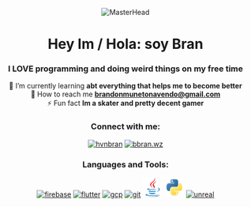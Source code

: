<div style="text-align: center;">

  ![MasterHead](https://64.media.tumblr.com/067e43e3cabd5c2415786b7f99848366/4481a8f4ec715361-db/s640x960/19cd3b180f7868bd3840fbfd6a9f4266789695a3.gif)

  <h1>Hey Im / Hola: soy Bran</h1>
  <h3>I LOVE programming and doing weird things on my free time</h3>

  <ul style="list-style-type: none; padding-left: 0;">
    <li>🗿 I’m currently learning <strong>abt everything that helps me to become better</strong></li>
    <li>🧠 How to reach me <strong><a href="mailto:brandonmunetonavendano@gmail.com">brandonmunetonavendo@gmail.com</a></strong></li>
    <li>⚡ Fun fact <strong>Im a skater and pretty decent gamer</strong></li>
  </ul>

  <h3>Connect with me:</h3>
  <p>
    <a href="https://twitter.com/hvnbran" target="blank"><img src="https://raw.githubusercontent.com/rahuldkjain/github-profile-readme-generator/master/src/images/icons/Social/twitter.svg" alt="hvnbran" height="30" width="40" /></a>
    <a href="https://instagram.com/bbran.wz" target="blank"><img src="https://raw.githubusercontent.com/rahuldkjain/github-profile-readme-generator/master/src/images/icons/Social/instagram.svg" alt="bbran.wz" height="30" width="40" /></a>
  </p>

  <h3>Languages and Tools:</h3>
  <p>
    <a href="https://firebase.google.com/" target="_blank" rel="noreferrer"><img src="https://www.vectorlogo.zone/logos/firebase/firebase-icon.svg" alt="firebase" width="40" height="40" /></a>
    <a href="https://flutter.dev" target="_blank" rel="noreferrer"><img src="https://www.vectorlogo.zone/logos/flutterio/flutterio-icon.svg" alt="flutter" width="40" height="40" /></a>
    <a href="https://cloud.google.com" target="_blank" rel="noreferrer"><img src="https://www.vectorlogo.zone/logos/google_cloud/google_cloud-icon.svg" alt="gcp" width="40" height="40" /></a>
    <a href="https://git-scm.com/" target="_blank" rel="noreferrer"><img src="https://www.vectorlogo.zone/logos/git-scm/git-scm-icon.svg" alt="git" width="40" height="40" /></a>
    <a href="https://www.java.com" target="_blank" rel="noreferrer"><img src="https://raw.githubusercontent.com/devicons/devicon/master/icons/java/java-original.svg" alt="java" width="40" height="40" /></a>
    <a href="https://www.python.org" target="_blank" rel="noreferrer"><img src="https://raw.githubusercontent.com/devicons/devicon/master/icons/python/python-original.svg" alt="python" width="40" height="40" /></a>
    <a href="https://unrealengine.com/" target="_blank" rel="noreferrer"><img src="https://raw.githubusercontent.com/kenangundogan/fontisto/036b7eca71aab1bef8e6a0518f7329f13ed62f6b/icons/svg/brand/unreal-engine.svg" alt="unreal" width="40" height="40" /></a>
  </p>
</div>
